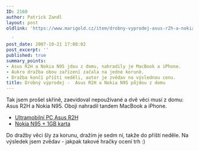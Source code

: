 ```yaml
---
ID: 2160
author: Patrick Zandl
layout: post
oldlink: 'https://www.marigold.cz/item/drobny-vyprodej-asus-r2h-a-nokia-n95-pujdou-z-domu

  '
post_date: 2007-10-21 17:08:02
post_excerpt: ''
published: true
summary_points:
- Asus R2H a Nokia N95 jdou z domu, nahradily je MacBook a iPhone.
- Aukro dražba obou zařízení začala na jedné koruně.
- Dražba končí příští neděli, autor je zvědav na výslednou cenu.
title: Drobný výprodej -  Asus R2H a Nokia N95 půjdou z domu
---
```


Tak jsem prošel skříně, zaevidoval nepoužívané a dvě věci musí z domu: Asus R2H a Nokia N95. Obojí nahradil tandem MacBook a iPhone.

- <a href="http://www.aukro.cz/show_item.php?item=259281306">Ultramobilní PC Asus R2H</a><br/>
- <a href="http://www.aukro.cz/show_item.php?item=259283625">Nokia N95 + 1GB karta</a>

Do dražby věci šly za korunu, dražím je sedm ní, takže do příští neděle. Na výsledek jsem zvědav - jakpak takové hračky ocení trh :)